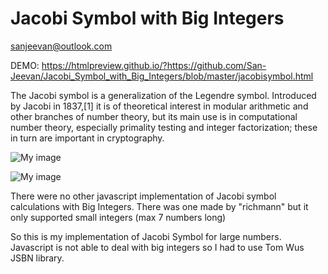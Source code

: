 Jacobi Symbol with Big Integers
===============================

sanjeevan@outlook.com

DEMO: https://htmlpreview.github.io/?https://github.com/San-Jeevan/Jacobi_Symbol_with_Big_Integers/blob/master/jacobisymbol.html


The Jacobi symbol is a generalization of the Legendre symbol. Introduced by Jacobi in 1837,[1] it is of theoretical interest in modular arithmetic and other branches of number theory, but its main use is in computational number theory, especially primality testing and integer factorization; these in turn are important in cryptography.



![My image](https://raw.github.com/San-Jeevan/Jacobi_Symbol_with_Big_Integers/master/jacobi2.png)

![My image](https://raw.github.com/San-Jeevan/Jacobi_Symbol_with_Big_Integers/master/jacobi.png)


There were no other javascript implementation of Jacobi symbol calculations with Big Integers. There was one made by "richmann" but it only supported small integers (max 7 numbers long)

So this is my implementation of Jacobi Symbol for large numbers. Javascript is not able to deal with big integers so I had to use Tom Wus JSBN library.
